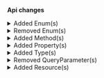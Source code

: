 **Api changes**

<details>
<summary>Added Enum(s)</summary>

- added enum `attribute-group` to type `ChangeSubscriptionResourceTypeId`
- added enum `product-tailoring` to type `ChangeSubscriptionResourceTypeId`
</details>


<details>
<summary>Removed Enum(s)</summary>

- :warning: removed enum `product-price` from type `ChangeSubscriptionResourceTypeId`
</details>


<details>
<summary>Added Method(s)</summary>

- added method `apiRoot.withProjectKey().customers().search().post()`
- added method `apiRoot.withProjectKey().customers().search().head()`
- added method `apiRoot.withProjectKey().customers().searchIndexingStatus().get()`
- added method `apiRoot.withProjectKey().inStoreKeyWithStoreKeyValue().quoteRequests().get()`
- added method `apiRoot.withProjectKey().inStoreKeyWithStoreKeyValue().quoteRequests().head()`
- added method `apiRoot.withProjectKey().inStoreKeyWithStoreKeyValue().quoteRequests().post()`
- added method `apiRoot.withProjectKey().inStoreKeyWithStoreKeyValue().stagedQuotes().get()`
- added method `apiRoot.withProjectKey().inStoreKeyWithStoreKeyValue().stagedQuotes().head()`
- added method `apiRoot.withProjectKey().inStoreKeyWithStoreKeyValue().stagedQuotes().post()`
- added method `apiRoot.withProjectKey().inStoreKeyWithStoreKeyValue().quotes().get()`
- added method `apiRoot.withProjectKey().inStoreKeyWithStoreKeyValue().quotes().head()`
- added method `apiRoot.withProjectKey().inStoreKeyWithStoreKeyValue().quotes().post()`
- added method `apiRoot.withProjectKey().inStoreKeyWithStoreKeyValue().orders().orderQuote().post()`
- added method `apiRoot.withProjectKey().inStoreKeyWithStoreKeyValue().products().withProductId().productTailoring().images().post()`
- added method `apiRoot.withProjectKey().inStoreKeyWithStoreKeyValue().products().withProductKey().productTailoring().images().post()`
- added method `apiRoot.withProjectKey().inStoreKeyWithStoreKeyValue().quoteRequests().withKey().get()`
- added method `apiRoot.withProjectKey().inStoreKeyWithStoreKeyValue().quoteRequests().withKey().head()`
- added method `apiRoot.withProjectKey().inStoreKeyWithStoreKeyValue().quoteRequests().withKey().post()`
- added method `apiRoot.withProjectKey().inStoreKeyWithStoreKeyValue().quoteRequests().withKey().delete()`
- added method `apiRoot.withProjectKey().inStoreKeyWithStoreKeyValue().quoteRequests().withId().get()`
- added method `apiRoot.withProjectKey().inStoreKeyWithStoreKeyValue().quoteRequests().withId().head()`
- added method `apiRoot.withProjectKey().inStoreKeyWithStoreKeyValue().quoteRequests().withId().post()`
- added method `apiRoot.withProjectKey().inStoreKeyWithStoreKeyValue().quoteRequests().withId().delete()`
- added method `apiRoot.withProjectKey().inStoreKeyWithStoreKeyValue().stagedQuotes().withKey().get()`
- added method `apiRoot.withProjectKey().inStoreKeyWithStoreKeyValue().stagedQuotes().withKey().head()`
- added method `apiRoot.withProjectKey().inStoreKeyWithStoreKeyValue().stagedQuotes().withKey().post()`
- added method `apiRoot.withProjectKey().inStoreKeyWithStoreKeyValue().stagedQuotes().withKey().delete()`
- added method `apiRoot.withProjectKey().inStoreKeyWithStoreKeyValue().stagedQuotes().withId().get()`
- added method `apiRoot.withProjectKey().inStoreKeyWithStoreKeyValue().stagedQuotes().withId().head()`
- added method `apiRoot.withProjectKey().inStoreKeyWithStoreKeyValue().stagedQuotes().withId().post()`
- added method `apiRoot.withProjectKey().inStoreKeyWithStoreKeyValue().stagedQuotes().withId().delete()`
- added method `apiRoot.withProjectKey().inStoreKeyWithStoreKeyValue().quotes().withKey().get()`
- added method `apiRoot.withProjectKey().inStoreKeyWithStoreKeyValue().quotes().withKey().head()`
- added method `apiRoot.withProjectKey().inStoreKeyWithStoreKeyValue().quotes().withKey().post()`
- added method `apiRoot.withProjectKey().inStoreKeyWithStoreKeyValue().quotes().withKey().delete()`
- added method `apiRoot.withProjectKey().inStoreKeyWithStoreKeyValue().quotes().withId().get()`
- added method `apiRoot.withProjectKey().inStoreKeyWithStoreKeyValue().quotes().withId().head()`
- added method `apiRoot.withProjectKey().inStoreKeyWithStoreKeyValue().quotes().withId().post()`
- added method `apiRoot.withProjectKey().inStoreKeyWithStoreKeyValue().quotes().withId().delete()`
</details>


<details>
<summary>Added Property(s)</summary>

- added property `approvalRuleMode` to type `BusinessUnit`
- added property `approvalRuleMode` to type `BusinessUnitDraft`
- added property `approvalRuleMode` to type `Company`
- added property `approvalRuleMode` to type `CompanyDraft`
- added property `approvalRuleMode` to type `Division`
- added property `approvalRuleMode` to type `DivisionDraft`
- added property `metaTitle` to type `ProductTailoringCreatedMessage`
- added property `metaDescription` to type `ProductTailoringCreatedMessage`
- added property `metaKeywords` to type `ProductTailoringCreatedMessage`
- added property `variants` to type `ProductTailoringCreatedMessage`
- added property `metaTitle` to type `ProductTailoringCreatedMessagePayload`
- added property `metaDescription` to type `ProductTailoringCreatedMessagePayload`
- added property `metaKeywords` to type `ProductTailoringCreatedMessagePayload`
- added property `variants` to type `ProductTailoringCreatedMessagePayload`
- added property `variants` to type `ProductTailoringData`
- added property `variants` to type `ProductTailoringDraft`
- added property `variants` to type `ProductTailoringInStoreDraft`
- added property `store` to type `StagedQuote`
</details>


<details>
<summary>Added Type(s)</summary>

- added type `BusinessUnitApprovalRuleMode`
- added type `BusinessUnitChangeApprovalRuleModeAction`
- added type `CustomerIndexingProgress`
- added type `CustomerIndexingStatus`
- added type `CustomerPagedSearchResponse`
- added type `CustomerSearchIndexingStatusResponse`
- added type `CustomerSearchRequest`
- added type `CustomerSearchResult`
- added type `BusinessUnitApprovalRuleModeChangedMessage`
- added type `ProductPriceCustomFieldAddedMessage`
- added type `ProductPriceCustomFieldChangedMessage`
- added type `ProductPriceCustomFieldRemovedMessage`
- added type `ProductPriceCustomFieldsRemovedMessage`
- added type `ProductPriceCustomFieldsSetMessage`
- added type `ProductTailoringImageAddedMessage`
- added type `ProductTailoringImagesSetMessage`
- added type `ProductVariantTailoringAddedMessage`
- added type `ProductVariantTailoringRemovedMessage`
- added type `BusinessUnitApprovalRuleModeChangedMessagePayload`
- added type `ProductPriceCustomFieldAddedMessagePayload`
- added type `ProductPriceCustomFieldChangedMessagePayload`
- added type `ProductPriceCustomFieldRemovedMessagePayload`
- added type `ProductPriceCustomFieldsRemovedMessagePayload`
- added type `ProductPriceCustomFieldsSetMessagePayload`
- added type `ProductTailoringImageAddedMessagePayload`
- added type `ProductTailoringImagesSetMessagePayload`
- added type `ProductVariantTailoringAddedMessagePayload`
- added type `ProductVariantTailoringRemovedMessagePayload`
- added type `ProductVariantTailoring`
- added type `ProductVariantTailoringDraft`
- added type `ProductTailoringAddAssetAction`
- added type `ProductTailoringAddExternalImageAction`
- added type `ProductTailoringAddVariantAction`
- added type `ProductTailoringChangeAssetNameAction`
- added type `ProductTailoringChangeAssetOrderAction`
- added type `ProductTailoringMoveImageToPositionAction`
- added type `ProductTailoringRemoveAssetAction`
- added type `ProductTailoringRemoveImageAction`
- added type `ProductTailoringRemoveVariantAction`
- added type `ProductTailoringSetAssetCustomFieldAction`
- added type `ProductTailoringSetAssetCustomTypeAction`
- added type `ProductTailoringSetAssetDescriptionAction`
- added type `ProductTailoringSetAssetKeyAction`
- added type `ProductTailoringSetAssetSourcesAction`
- added type `ProductTailoringSetAssetTagsAction`
- added type `ProductTailoringSetExternalImagesAction`
- added type `ProductTailoringSetImageLabelAction`
- added type `CustomerSearchStatus`
- added type `ProjectChangeCustomerSearchStatusAction`
</details>


<details>
<summary>Removed QueryParameter(s)</summary>

- :warning: removed query parameter `localeProjection` from method `get /{projectKey}/products`
- :warning: removed query parameter `localeProjection` from method `post /{projectKey}/products`
- :warning: removed query parameter `localeProjection` from method `get /{projectKey}/products/key={key}`
- :warning: removed query parameter `localeProjection` from method `post /{projectKey}/products/key={key}`
- :warning: removed query parameter `localeProjection` from method `delete /{projectKey}/products/key={key}`
- :warning: removed query parameter `localeProjection` from method `get /{projectKey}/products/{ID}`
- :warning: removed query parameter `localeProjection` from method `post /{projectKey}/products/{ID}`
- :warning: removed query parameter `localeProjection` from method `delete /{projectKey}/products/{ID}`
</details>


<details>
<summary>Added Resource(s)</summary>

- added resource `/{projectKey}/customers/search`
- added resource `/{projectKey}/customers/search/indexing-status`
- added resource `/{projectKey}/in-store/key={storeKey}/quote-requests`
- added resource `/{projectKey}/in-store/key={storeKey}/staged-quotes`
- added resource `/{projectKey}/in-store/key={storeKey}/quotes`
- added resource `/{projectKey}/in-store/key={storeKey}/orders/quotes`
- added resource `/{projectKey}/in-store/key={storeKey}/products/{productID}/product-tailoring/images`
- added resource `/{projectKey}/in-store/key={storeKey}/products/key={productKey}/product-tailoring/images`
- added resource `/{projectKey}/in-store/key={storeKey}/quote-requests/key={key}`
- added resource `/{projectKey}/in-store/key={storeKey}/quote-requests/{ID}`
- added resource `/{projectKey}/in-store/key={storeKey}/staged-quotes/key={key}`
- added resource `/{projectKey}/in-store/key={storeKey}/staged-quotes/{ID}`
- added resource `/{projectKey}/in-store/key={storeKey}/quotes/key={key}`
- added resource `/{projectKey}/in-store/key={storeKey}/quotes/{ID}`
</details>

